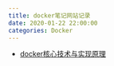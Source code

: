 ```yaml
---
title: docker笔记网站记录
date: 2020-01-22 22:00:00
categories: Docker
---
```

<!-- TOC START min:1 max:3 link:true asterisk:false update:true -->

<!-- TOC END -->
<!--more-->

- [docker核心技术与实现原理](http://dockone.io/article/2941)

